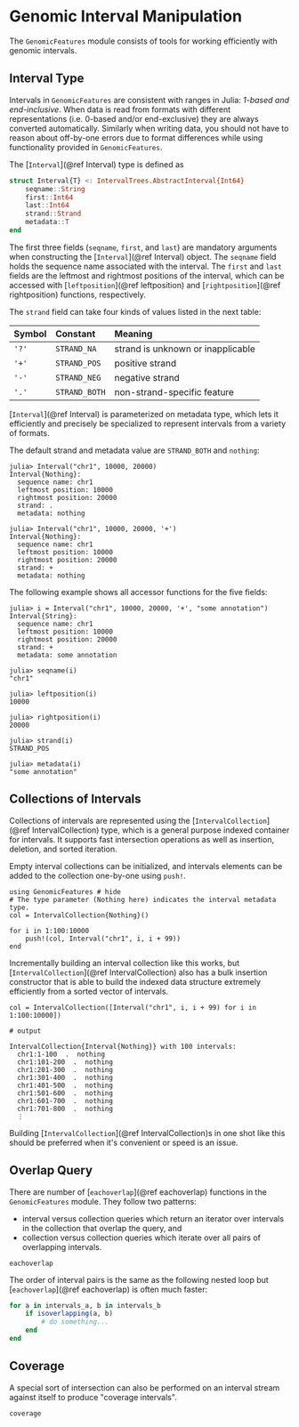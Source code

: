 # Genomic Interval Manipulation

The `GenomicFeatures` module consists of tools for working efficiently with genomic intervals.

## Interval Type

Intervals in `GenomicFeatures` are consistent with ranges in Julia: *1-based and end-inclusive*.
When data is read from formats with different representations (i.e. 0-based and/or end-exclusive) they are always converted automatically.
Similarly when writing data, you should not have to reason about off-by-one errors due to format differences while using functionality provided in `GenomicFeatures`.

The [`Interval`](@ref Interval) type is defined as
```julia
struct Interval{T} <: IntervalTrees.AbstractInterval{Int64}
    seqname::String
    first::Int64
    last::Int64
    strand::Strand
    metadata::T
end
```

The first three fields (`seqname`, `first`, and `last`) are mandatory arguments when constructing the [`Interval`](@ref Interval) object.
The `seqname` field holds the sequence name associated with the interval.
The `first` and `last` fields are the leftmost and rightmost positions of the interval, which can be accessed with [`leftposition`](@ref leftposition) and [`rightposition`](@ref rightposition) functions, respectively.

The `strand` field can take four kinds of values listed in the next table:

| Symbol | Constant      | Meaning                           |
| :----- | :------------ | :-------------------------------- |
| `'?'`  | `STRAND_NA`   | strand is unknown or inapplicable |
| `'+'`  | `STRAND_POS`  | positive strand                   |
| `'-'`  | `STRAND_NEG`  | negative strand                   |
| `'.'`  | `STRAND_BOTH` | non-strand-specific feature       |

[`Interval`](@ref Interval) is parameterized on metadata type, which lets it efficiently and precisely be specialized to represent intervals from a variety of formats.

The default strand and metadata value are `STRAND_BOTH` and `nothing`:
```jldoctest; setup = :(using GenomicFeatures)
julia> Interval("chr1", 10000, 20000)
Interval{Nothing}:
  sequence name: chr1
  leftmost position: 10000
  rightmost position: 20000
  strand: .
  metadata: nothing

julia> Interval("chr1", 10000, 20000, '+')
Interval{Nothing}:
  sequence name: chr1
  leftmost position: 10000
  rightmost position: 20000
  strand: +
  metadata: nothing
```

The following example shows all accessor functions for the five fields:
```jldoctest; setup = :(using GenomicFeatures)
julia> i = Interval("chr1", 10000, 20000, '+', "some annotation")
Interval{String}:
  sequence name: chr1
  leftmost position: 10000
  rightmost position: 20000
  strand: +
  metadata: some annotation

julia> seqname(i)
"chr1"

julia> leftposition(i)
10000

julia> rightposition(i)
20000

julia> strand(i)
STRAND_POS

julia> metadata(i)
"some annotation"
```


## Collections of Intervals

Collections of intervals are represented using the [`IntervalCollection`](@ref IntervalCollection) type, which is a general purpose indexed container for intervals.
It supports fast intersection operations as well as insertion, deletion, and sorted iteration.

Empty interval collections can be initialized, and intervals elements can be added to the collection one-by-one using `push!`.

```@example
using GenomicFeatures # hide
# The type parameter (Nothing here) indicates the interval metadata type.
col = IntervalCollection{Nothing}()

for i in 1:100:10000
    push!(col, Interval("chr1", i, i + 99))
end
```

Incrementally building an interval collection like this works, but [`IntervalCollection`](@ref IntervalCollection) also has a bulk insertion constructor that is able to build the indexed data structure extremely efficiently from a sorted vector of intervals.

```jldoctest; setup = :(using GenomicFeatures), output = false
col = IntervalCollection([Interval("chr1", i, i + 99) for i in 1:100:10000])

# output

IntervalCollection{Interval{Nothing}} with 100 intervals:
  chr1:1-100  .  nothing
  chr1:101-200  .  nothing
  chr1:201-300  .  nothing
  chr1:301-400  .  nothing
  chr1:401-500  .  nothing
  chr1:501-600  .  nothing
  chr1:601-700  .  nothing
  chr1:701-800  .  nothing
  ⋮

```

Building [`IntervalCollection`](@ref IntervalCollection)s in one shot like this should be preferred when it's convenient or speed is an issue.


## Overlap Query

There are number of [`eachoverlap`](@ref eachoverlap) functions in the `GenomicFeatures` module.
They follow two patterns:
- interval versus collection queries which return an iterator over intervals in the collection that overlap the query, and
- collection versus collection queries which iterate over all pairs of overlapping intervals.

```@docs
eachoverlap
```

The order of interval pairs is the same as the following nested loop but [`eachoverlap`](@ref eachoverlap) is often much faster:
```julia
for a in intervals_a, b in intervals_b
    if isoverlapping(a, b)
        # do something...
    end
end
```


## Coverage

A special sort of intersection can also be performed on an interval stream against itself to produce "coverage intervals".

```@docs
coverage
```
